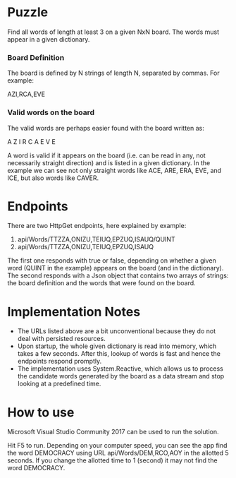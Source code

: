 # Puzzle

Find all words of length at least 3 on a given NxN board. The words must appear in a given dictionary.

### Board Definition

The board is defined by N strings of length N, separated by commas. For example: 

AZI,RCA,EVE

### Valid words on the board

The valid words are perhaps easier found with the board written as:

A Z I
R C A
E V E 

A word is valid if it appears on the board (i.e. can be read in any, not necessarily straight direction) and is listed in a given dictionary. In the example we can see not only straight words like ACE, ARE, ERA, EVE, and ICE, but also words like CAVER.

# Endpoints

There are two HttpGet endpoints, here explained by example:

1. api/Words/TTZZA,ONIZU,TEIUQ,EPZUQ,ISAUQ/QUINT
2. api/Words/TTZZA,ONIZU,TEIUQ,EPZUQ,ISAUQ

The first one responds with true or false, depending on whether a given word (QUINT in the example) appears on the board (and in the  dictionary).
The second responds with a Json object that contains two arrays of strings: the board definition and the words that were found on the board.

# Implementation Notes

* The URLs listed above are a bit unconventional because they do not deal with persisted resources.
* Upon startup, the whole given dictionary is read into memory, which takes a few seconds. After this, lookup of words is fast and hence the endpoints respond promptly.
* The implementation uses System.Reactive, which allows us to process the candidate words generated by the board as a data stream and stop looking at a predefined time.

# How to use

Microsoft Visual Studio Community 2017 can be used to run the solution. 

Hit F5 to run. Depending on your computer speed, you can see the app find the word DEMOCRACY using URL api/Words/DEM,RCO,AOY in the allotted 5 seconds. If you change the allotted time to 1 (second) it may not find the word DEMOCRACY. 